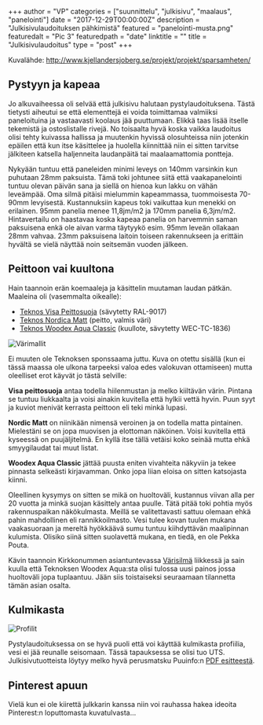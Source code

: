 +++
author = "VP"
categories = ["suunnittelu", "julkisivu", "maalaus", "panelointi"]
date = "2017-12-29T00:00:00Z"
description = "Julkisivulaudoituksen pähkimistä"
featured = "panelointi-musta.png"
featuredalt = "Pic 3"
featuredpath = "date"
linktitle = ""
title = "Julkisivulaudoitus"
type = "post"
+++

Kuvalähde: http://www.kjellandersjoberg.se/projekt/projekt/sparsamheten/

## Pystyyn ja kapeaa

Jo alkuvaiheessa oli selvää että julkisivu halutaan pystylaudoituksena. Tästä tietysti aiheutui se että elementtejä ei voida toimittamaa valmiiksi paneloituina ja vastaavasti koolaus jää puuttumaan. Elikkä taas lisää itselle tekemistä ja ostoslistalle rivejä. No toisaalta hyvä koska vaikka laudoitus olisi tehty kuivassa hallissa ja muutenkin hyvissä olosuhteissa niin jotenkin epäilen että kun itse käsittelee ja huolella kiinnittää niin ei sitten tarvitse jälkiteen katsella haljenneita laudanpäitä tai maalaamattomia pontteja.

Nykyään tuntuu että paneleiden minimi leveys on 140mm varsinkin kun puhutaan 28mm paksuista. Tämä toki johtunee siitä että vaakapanelointi tuntuu olevan päivän sana ja siellä on hienoa kun lakku on vähän leveämpää. Oma silmä pitäisi mielummin kapeammassa, tuommoisesta 70-90mm levyisestä. Kustannuksiin kapeus toki vaikuttaa kun menekki on erilainen. 95mm panelia menee 11,8jm/m2 ja 170mm panelia 6,3jm/m2. Hintavertailu on haastavaa koska kapeaa panelia on harvemmin saman paksuisena enkä ole aivan varma täytyykö esim. 95mm leveän ollakaan 28mm vahvaa. 23mm paksuisena laitoin toiseen rakennukseen ja erittäin hyvältä se vielä näyttää noin seitsemän vuoden jälkeen.

## Peittoon vai kuultona

Hain taannoin erän koemaaleja ja käsittelin muutaman laudan pätkän. Maaleina oli (vasemmalta oikealle):

* [Teknos Visa Peittosuoja](https://www.teknos.com/fi-FI/website/global/global-ac/exterior-ac/visa/) (sävytetty RAL-9017)
* [Teknos Nordica Matt](https://www.teknos.com/fi-FI/website/inriverassociations/nordica-matt/?SearchPageID=2964) (peitto, valmis väri)
* [Teknos Woodex Aqua Classic](https://www.teknos.com/fi-FI/website/estonia/estonia-ac/valisvarvid-ac/woodex-aqua-classic/) (kuullote, sävytetty WEC-TC-1836)

![Värimallit](/img/2017/12/varimallit.jpg)

Ei muuten ole Teknoksen sponssaama juttu. Kuva on otettu sisällä (kun ei tässä maassa ole ulkona tarpeeksi valoa edes valokuvan ottamiseen) mutta oleelliset erot käyvät jo tästä selville:

**Visa peittosuoja** antaa todella hiilenmustan ja melko kiiltävän värin. Pintana se tuntuu liukkaalta ja voisi ainakin kuvitella että hylkii vettä hyvin. Puun syyt ja kuviot menivät kerrasta peittoon eli teki minkä lupasi.

**Nordic Matt** on niinikään nimensä veroinen ja on todella matta pintainen. Mielestäni se on jopa muovisen ja elottoman näköinen. Voisi kuvitella että kyseessä on puujäljitelmä. En kyllä itse tällä vetäisi koko seinää mutta ehkä smyygilaudat tai muut listat.

**Woodex Aqua Classic** jättää puusta eniten vivahteita näkyviin ja tekee pinnasta selkeästi kirjavamman. Onko jopa liian eloisa on sitten katsojasta kiinni. 

Oleellinen kysymys on sitten se mikä on huoltoväli, kustannus viivan alla per 20 vuotta ja minkä suojan käsittely antaa puulle. Tätä pitää toki pohtia myös rakennuspaikan näkökulmasta. Meillä se valitettavasti sattuu olemaan ehkä pahin mahdollinen eli rannikkoilmasto. Vesi tulee kovan tuulen mukana vaakasuoraan ja mereltä hyökkäävä sumu tuntuu kiihdyttävän maalipinnan kulumista. Olisiko siinä sitten suolavettä mukana, en tiedä, en ole Pekka Pouta. 

Kävin taannoin Kirkkonummen asiantuntevassa [Värisilmä](http://www.varisilmakirkkonummi.fi/) liikkessä ja sain kuulla että Teknoksen Woodex Aqua:sta olisi tulossa uusi painos jossa huoltoväli jopa tuplaantuu. Jään siis toistaiseksi seuraamaan tilannetta tämän asian osalta.


## Kulmikasta

![Profilit](/img/2017/12/panelointi-profiilit.png)

Pystylaudoituksessa on se hyvä puoli että voi käyttää kulmikasta profiilia, vesi ei jää reunalle seisomaan. Tässä tapauksessa se olisi tuo UTS. Julkisivutuotteista löytyy melko hyvä perusmatsku Puuinfo:n [PDF esitteestä](http://www.puuinfo.fi/sites/default/files/julkisivutuotteet.pdf).

## Pinterest apuun

Vielä kun ei ole kiirettä julkkarin kanssa niin voi rauhassa hakea ideoita Pinterest:n loputtomasta kuvatulvasta...


<a data-pin-do="embedBoard" data-pin-board-width="800" data-pin-scale-height="800" data-pin-scale-width="240" href="https://www.pinterest.com/villapasila/exterior-walls/"></a>








